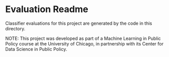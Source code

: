 # Evaluation Readme

Classifier evaluations for this project are generated by the code in this directory. 

NOTE: This project was developed as part of a Machine Learning in Public Policy course at the University of Chicago, in partnership with its Center for Data Science in Public Policy.